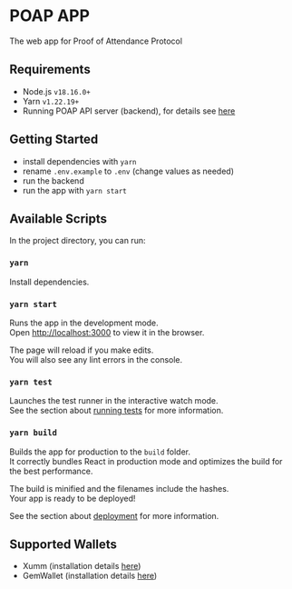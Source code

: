 # POAP APP

The web app for Proof of Attendance Protocol

## Requirements
- Node.js `v18.16.0+`
- Yarn `v1.22.19+`
- Running POAP API server (backend), for details see [here](https://github.com/rikublock/POAP-API)

## Getting Started
- install dependencies with `yarn`
- rename `.env.example` to `.env` (change values as needed)
- run the backend
- run the app with `yarn start`

## Available Scripts

In the project directory, you can run:

### `yarn`

Install dependencies.

### `yarn start`

Runs the app in the development mode.\
Open [http://localhost:3000](http://localhost:3000) to view it in the browser.

The page will reload if you make edits.\
You will also see any lint errors in the console.

### `yarn test`

Launches the test runner in the interactive watch mode.\
See the section about [running tests](https://facebook.github.io/create-react-app/docs/running-tests) for more information.

### `yarn build`

Builds the app for production to the `build` folder.\
It correctly bundles React in production mode and optimizes the build for the best performance.

The build is minified and the filenames include the hashes.\
Your app is ready to be deployed!

See the section about [deployment](https://facebook.github.io/create-react-app/docs/deployment) for more information.

## Supported Wallets
- Xumm (installation details [here](https://xumm.app/))
- GemWallet (installation details [here](https://gemwallet.app/))
